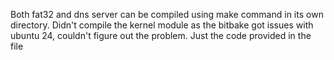 Both fat32 and dns server can be compiled using make command in its own directory.
Didn't compile the kernel module as the bitbake got issues with ubuntu 24, couldn't figure out the problem. Just the code provided in the file
